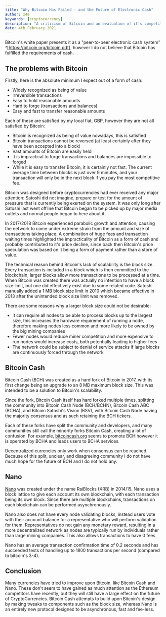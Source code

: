 ```yaml
---
title: "Why Bitcoin Has Failed - and the Future of Electronic Cash"
author: x4e
keywords: [cryptocurrency]
description: "A criticism of Bitcoin and an evaluation of it's competitors"
date: 4th February 2021
---
```


Bitcoin's white paper presents it as a "peer-to-peer electronic cash system" ^[<https://bitcoin.org/bitcoin.pdf>], however I do not believe that Bitcoin has fulfilled the requirements of cash.

## The problems with Bitcoin

Firstly, here is the absolute minimum I expect out of a form of cash:

* Widely recognized as being of value
* Irreversible transactions
* Easy to hold reasonable amounts
* Hard to forge (transactions and balances)
* Easy and fast to transfer reasonable amounts

Each of these are satisfied by my local fiat, GBP, however they are not all satisfied by Bitcoin:

* Bitcoin is recognized as being of value nowadays, this is satisfied
* Bitcoin transactions cannot be reversed (at least certainly after they have been accepted into a block)
* Vast amounts of Bitcoin are easily held
* It is impractical to forge transactions and balances are impossible to forged
* While it is easy to transfer Bitcoin, it is certainly not fast. The current average time between blocks is just over 9 minutes, and your transaction will only be in the next block if you pay the most competitive fee.

Bitcoin was designed before cryptocurrencies had ever received any major attention: Satoshi did not imagine, prepare or test for the amount of pressure that is currently being exerted on the system. It was only long after Satoshi last went offline that Bitcoin began to be picked up by major media outlets and normal people began to here about it.

In 2017/2018 Bitcoin experienced parabolic growth and attention, causing the network to come under extreme strain from the amount and size of transactions taking place. A combination of huge fees and transaction waiting times highlighted the impracticality of Bitcoin as a form of cash and probably contributed to it's price decline, since back then Bitcoin's price speculation was based on it being a form of payment rather than a store of value.

The technical reason behind Bitcoin's lack of scalability is the block size. Every transaction is included in a block which is then committed to the blockchain, larger blocks allow more transactions to be processed at a time. When Bitcoin was created there was actually no intention to have a block size limit, but one did effectively exist due to some related code. Satoshi manually added a 1 MB block size limit in 2010 which became effective in 2013 after the unintended block size limit was removed.

There are some reasons why a larger block size could not be desirable:

* It can require all nodes to be able to process blocks up to the largest size, this increases the hardware requirement of running a node, therefore making nodes less common and more likely to be owned by the big mining companies
* Fewer nodes would reduce miner competition and more expensive to run nodes would increase costs, both potentially leading to higher fees
* The network could be subject to denial of service attacks if large blocks are continuously forced through the network


## Bitcoin Cash

Bitcoin Cash (BCH) was created as a hard fork of Bitcoin in 2017, with its first change being an upgrade to an 8 MB maximum block size. This was intended to be a solution to Bitcoin's scalability.

Since the fork, Bitcoin Cash itself has hard forked multiple times, splitting the community into Bitcoin Cash Node (BCH/BCHN), Bitcoin Cash ABC (BCHA), and Bitcoin Satoshi's Vision (BSV), with Bitcoin Cash Node having the majority consensus and as such retaining the BCH tickers. 

Each of these forks have split the community and developers, and many communities still call the minority forks Bitcoin Cash, creating a lot of confusion. For example, [bitcoincash.org](https://www.bitcoincash.org/) seems to promote BCH however it is operated by BCHA and leads users to BCHA services.

Decentralized currencies only work when consensus can be reached. Because of this split, unclear, and disagreeing community I do not have much hope for the future of BCH and I do not hold any.


## Nano

[Nano](https://nano.org) was created under the name RaiBlocks (XRB) in 2014/15. Nano uses a block lattice to give each account its own blockchain, with each transaction being its own block. Since there are multiple blockchains, transactions on each blockchain can be performed asynchronously. 

Nano also does not have every node validating blocks, instead users vote with their account balance for a representative who will perform validation for them. Representatives do not gain any monetary reward, resulting in a more decentralized network as nodes are typically run by individuals rather than large mining companies. This also allows transactions to have 0 fees.

Nano has an average transaction confirmation time of 0.2 seconds and has succeeded tests of handling up to 1800 transactions per second (compared to bitcoin's 3-4).


## Conclusion

Many currencies have tried to improve upon Bitcoin, like Bitcoin Cash and Nano. These don't seem to have gained as much attention as the Ethereum competitors have recently, but they will still have a large effect on the future of CryptoCurrencies. Bitcoin Cash attempts to build upon Bitcoin's design by making tweaks to components such as the block size, whereas Nano is an entirely new protocol designed to be asynchronous, fast and fee-less.
